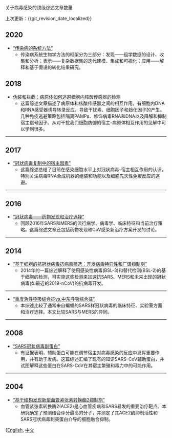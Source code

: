 关于病毒感染的顶级综述文章数量


上次更新：{{git_revision_date_localized}}


##  2020


 * [“传染病的系统方法”](http://ghddiai.oss-cn-zhangjiakou.aliyuncs.com/file/ASystemsApproachToInfectiousDisease.pdf)
    * 传染病系统生物学方法的框架分为三部分：发现——组学数据的设计、收集和分析；表示——复杂数据集的迭代建模、集成和可视化；应用——解释和基于假设的转化结果研究。




##  2018


 * [伪装和拦截：病原体如何逃避细胞内核酸传感器的检测](http://ghddiai.oss-cn-zhangjiakou.aliyuncs.com/file/file_camoflageandinterception.pdf)
    * 这篇综述文章描述了病原体和核酸传感器之间的相互作用。有细胞内DNA和RNA感受器诱导转录反应，导致干扰素、细胞因子和趋化因子的产生。几种免疫逃避策略包括隔离PAMPs、修饰病毒RNA和DNA以及降解和抑制宿主信号因子。从对干扰我们细胞防御的宿主-病原体相互作用的见解中可以学到很多。


---


##  2017


 * [“冠状病毒复制中的宿主因素”](http://ghddiai.oss-cn-zhangjiakou.aliyuncs.com/file/HostFactorsinCoronavirusReplication.pdf)
    * 这篇综述总结了目前在感染细胞水平上对冠状病毒-宿主相互作用的认识，特别关注病毒RNA合成机器的组装和功能以及细胞先天性免疫反应的逃避。


---


##  2016


 * [“冠状病毒——药物发现和治疗选择”](http://ghddiai.oss-cn-zhangjiakou.aliyuncs.com/file/file_cddato.pdf)
    * 回顾2016年SARS和MERS的流行病学、病毒学、临床特征和当前治疗策略。这篇综述文章还包括药物发现和CoV感染新治疗方案开发的讨论。


---


##  2014


 * [“基于细胞的抗冠状病毒抗病毒筛选：开发病毒特异性和广谱抑制剂”](http://ghddiai.oss-cn-zhangjiakou.aliyuncs.com/file/file_cbasacdcsbsi.pdf)
    * 2014年的一篇综述解释了使用感染性病毒(BSL-3)和替代检测(BSL-2)的基于细胞的检测，可实施这些检测来加速抗SARS、MERS和未来出现的冠状病毒(如最近的2019-nCoV)的抗病毒开发。


---


 * [“重度急性呼吸综合征vs.中东呼吸综合征”](http://ghddiai.oss-cn-zhangjiakou.aliyuncs.com/file/file_sarsmers.pdf)
    * 本综述比较了通常来自蝙蝠的SARS样冠状病毒的临床特征、实验室方面和治疗选择。本文比较SARS与MERS的异同。


---


##  2008


 * [“SARS冠状病毒副蛋白”](http://ghddiai.oss-cn-zhangjiakou.aliyuncs.com/file/file_sarscap.pdf)
    * 有证据表明，辅助蛋白可能在调节宿主对病毒感染的反应中发挥重要作用，并有助于发病。这篇综述汇编了现有的知识SARS-CoV辅助蛋白，并试图解释这些蛋白在SARS-CoV在其宿主繁殖和毒力中的可能作用。


---


##  2004


 * [“基于结构发现新型血管紧张素转换酶2抑制剂”](http://ghddiai.oss-cn-zhangjiakou.aliyuncs.com/file/file_sbdnace2i.pdf)
    * 血管紧张素转换酶2(ACE2)是心血管疾病和SARS暴发的重要治疗靶点。本研究确定了预测结合评分最高的分子，并测定了其ACE2酶抑制活性和SARS冠状病毒刺突蛋白介导的细胞融合抑制。






{[English](https://ghddi-ailab.github.io/Targeting2019-nCoV/review_paper/), [中文](https://ghddi-ailab.github.io/Targeting2019-nCoV/CN_review_paper/)
